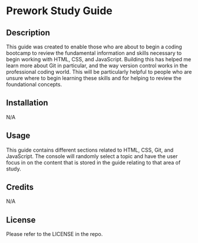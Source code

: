 # Prework Study Guide

## Description

This guide was created to enable those who are about to begin a coding bootcamp to review the fundamental information and skills necessary to begin working with HTML, CSS, and JavaScript. Building this has helped me learn more about Git in particular, and the way version control works in the professional coding world. This will be particularly helpful to people who are unsure where to begin learning these skills and for helping to review the foundational concepts.

## Installation

N/A

## Usage

This guide contains different sections related to HTML, CSS, Git, and JavaScript. The console will randomly select a topic and have the user focus in on the content that is stored in the guide relating to that area of study.

## Credits

N/A

## License

Please refer to the LICENSE in the repo.